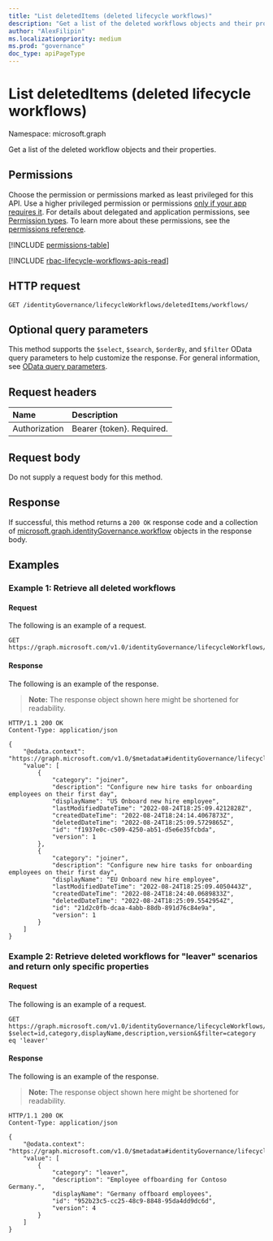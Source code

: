 ```yaml
---
title: "List deletedItems (deleted lifecycle workflows)"
description: "Get a list of the deleted workflows objects and their properties."
author: "AlexFilipin"
ms.localizationpriority: medium
ms.prod: "governance"
doc_type: apiPageType
---
```


# List deletedItems (deleted lifecycle workflows)

Namespace: microsoft.graph

Get a list of the deleted workflow objects and their properties.

## Permissions

Choose the permission or permissions marked as least privileged for this API. Use a higher privileged permission or permissions [only if your app requires it](/graph/permissions-overview#best-practices-for-using-microsoft-graph-permissions). For details about delegated and application permissions, see [Permission types](/graph/permissions-overview#permission-types). To learn more about these permissions, see the [permissions reference](/graph/permissions-reference).

<!-- { "blockType": "permissions", "name": "identitygovernance_lifecycleworkflowscontainer_list_deleteditems" } -->
[!INCLUDE [permissions-table](../includes/permissions/identitygovernance-lifecycleworkflowscontainer-list-deleteditems-permissions.md)]

[!INCLUDE [rbac-lifecycle-workflows-apis-read](../includes/rbac-for-apis/rbac-lifecycle-workflows-apis-read.md)]

## HTTP request

<!-- {
  "blockType": "ignored"
}
-->
``` http
GET /identityGovernance/lifecycleWorkflows/deletedItems/workflows/
```

## Optional query parameters

This method supports the `$select`, `$search`, `$orderBy`, and `$filter` OData query parameters to help customize the response. For general information, see [OData query parameters](/graph/query-parameters).

## Request headers

|Name|Description|
|:---|:---|
|Authorization|Bearer {token}. Required.|

## Request body

Do not supply a request body for this method.

## Response

If successful, this method returns a `200 OK` response code and a collection of [microsoft.graph.identityGovernance.workflow](../resources/identitygovernance-workflow.md) objects in the response body.

## Examples

### Example 1: Retrieve all deleted workflows

#### Request

The following is an example of a request.

<!-- {
  "blockType": "request",
  "name": "lifecycleworkflows_list_deleteditemcontainer"
}
-->
``` http
GET https://graph.microsoft.com/v1.0/identityGovernance/lifecycleWorkflows/deletedItems/workflows
```

#### Response

The following is an example of the response.
>**Note:** The response object shown here might be shortened for readability.
<!-- {
  "blockType": "response",
  "truncated": true,
  "@odata.type": "Collection(microsoft.graph.deletedItemContainer)"
}
-->
``` http
HTTP/1.1 200 OK
Content-Type: application/json

{
    "@odata.context": "https://graph.microsoft.com/v1.0/$metadata#identityGovernance/lifecycleWorkflows/deletedItems/workflows",
    "value": [
        {
            "category": "joiner",
            "description": "Configure new hire tasks for onboarding employees on their first day",
            "displayName": "US Onboard new hire employee",
            "lastModifiedDateTime": "2022-08-24T18:25:09.4212828Z",
            "createdDateTime": "2022-08-24T18:24:14.4067873Z",
            "deletedDateTime": "2022-08-24T18:25:09.5729865Z",
            "id": "f1937e0c-c509-4250-ab51-d5e6e35fcbda",
            "version": 1
        },
        {
            "category": "joiner",
            "description": "Configure new hire tasks for onboarding employees on their first day",
            "displayName": "EU Onboard new hire employee",
            "lastModifiedDateTime": "2022-08-24T18:25:09.4050443Z",
            "createdDateTime": "2022-08-24T18:24:40.0689833Z",
            "deletedDateTime": "2022-08-24T18:25:09.5542954Z",
            "id": "21d2c0fb-dcaa-4abb-88db-891d76c84e9a",
            "version": 1
        }
    ]
}
```

### Example 2: Retrieve deleted workflows for "leaver" scenarios and return only specific properties

#### Request

The following is an example of a request.

<!-- {
  "blockType": "request",
  "name": "lifecycleworkflows_list_deleteditemcontainer_select"
}
-->
``` http
GET https://graph.microsoft.com/v1.0/identityGovernance/lifecycleWorkflows/deletedItems/workflows?$select=id,category,displayName,description,version&$filter=category eq 'leaver'
```

#### Response

The following is an example of the response.
>**Note:** The response object shown here might be shortened for readability.
<!-- {
  "blockType": "response",
  "truncated": true,
  "@odata.type": "Collection(microsoft.graph.deletedItemContainer)"
}
-->
``` http
HTTP/1.1 200 OK
Content-Type: application/json

{
    "@odata.context": "https://graph.microsoft.com/v1.0/$metadata#identityGovernance/lifecycleWorkflows/deletedItems/workflows(category,displayName,description,version)",
    "value": [
        {
            "category": "leaver",
            "description": "Employee offboarding for Contoso Germany.",
            "displayName": "Germany offboard employees",
            "id": "952b23c5-cc25-48c9-8848-95da4dd9dc6d",
            "version": 4
        }
    ]
}
```
